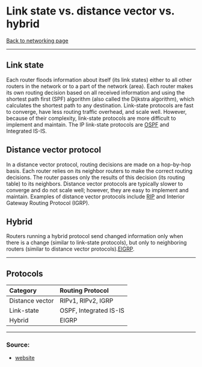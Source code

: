 # Link state vs. distance vector vs. hybrid
[Back to networking page](./index.md)

---

## Link state
Each router floods information about itself (its link states) either to all other routers in the network or to a part of the network (area). Each router makes its own routing decision based on all received information and using the shortest path first (SPF) algorithm (also called the Dijkstra algorithm), which calculates the shortest path to any destination. Link-state protocols are fast to converge, have less routing traffic overhead, and scale well. However, because of their complexity, link-state protocols are more difficult to implement and maintain. The IP link-state protocols are [OSPF](OSPF.md) and Integrated IS-IS.

 ## Distance vector protocol
 In a distance vector protocol, routing decisions are made on a hop-by-hop basis. Each router relies on its neighbor routers to make the correct routing decisions. The router passes only the results of this decision (its routing table) to its neighbors. Distance vector protocols are typically slower to converge and do not scale well; however, they are easy to implement and maintain. Examples of distance vector protocols include [RIP](RIP.md) and Interior Gateway Routing Protocol (IGRP).
 
 ## Hybrid
 Routers running a hybrid protocol send changed information only when there is a change (similar to link-state protocols), but only to neighboring routers (similar to distance vector protocols).[EIGRP](EIGRP.md).

---

 ## Protocols 
|Category|Routing Protocol|
|:--|:--|
|Distance vector|RIPv1, RIPv2, IGRP|
|Link-state|OSPF, Integrated IS-IS|
|Hybrid|EIGRP|

---

 ### Source:
 - [website](https://www.ccexpert.us/network-design/distance-vector-versus-linkstate-versus-hybrid-protocols.html)